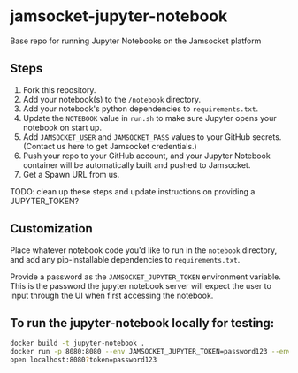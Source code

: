 # jamsocket-jupyter-notebook
Base repo for running Jupyter Notebooks on the Jamsocket platform

## Steps

1. Fork this repository.
2. Add your notebook(s) to the `/notebook` directory.
3. Add your notebook's python dependencies to `requirements.txt`.
4. Update the `NOTEBOOK` value in `run.sh` to make sure Jupyter opens your notebook on start up. 
5. Add `JAMSOCKET_USER` and `JAMSOCKET_PASS` values to your GitHub secrets. (Contact us here to get Jamsocket credentials.)
6. Push your repo to your GitHub account, and your Jupyter Notebook container will be automatically built and pushed to Jamsocket.
7. Get a Spawn URL from us.

TODO: clean up these steps and update instructions on providing a JUPYTER_TOKEN?


## Customization

Place whatever notebook code you'd like to run in the `notebook` directory, and add any pip-installable dependencies to `requirements.txt`.

Provide a password as the `JAMSOCKET_JUPYTER_TOKEN` environment variable. This is the password the jupyter notebook server will expect the user to input through the UI when first accessing the notebook.

## To run the jupyter-notebook locally for testing:

```bash
docker build -t jupyter-notebook .
docker run -p 8080:8080 --env JAMSOCKET_JUPYTER_TOKEN=password123 --env PORT=8080 -it jupyter-notebook
open localhost:8080?token=password123
```
